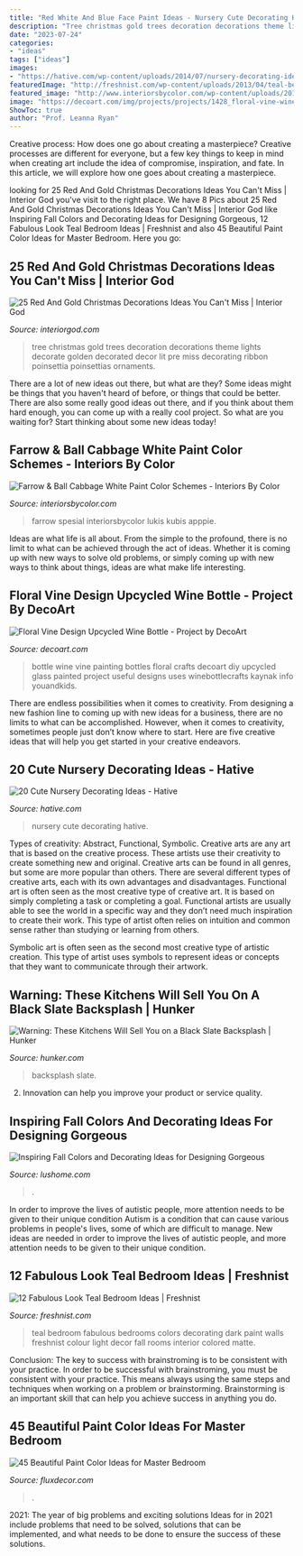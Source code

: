 ```yaml
---
title: "Red White And Blue Face Paint Ideas - Nursery Cute Decorating Hative"
description: "Tree christmas gold trees decoration decorations theme lights decorate golden decorated decor lit pre miss decorating ribbon poinsettia poinsettias ornaments"
date: "2023-07-24"
categories:
- "ideas"
tags: ["ideas"]
images:
- "https://hative.com/wp-content/uploads/2014/07/nursery-decorating-ideas/13-beautiful-nursery-ideas.jpg"
featuredImage: "http://freshnist.com/wp-content/uploads/2013/04/teal-bedroom-9.jpg"
featured_image: "http://www.interiorsbycolor.com/wp-content/uploads/2018/01/Master-bedroom-paint-color-scheme-with-walls-painted-in-Farrow-Ball-Cabbage-White.jpg"
image: "https://decoart.com/img/projects/projects/1428_floral-vine-wine-bottle-.jpg"
ShowToc: true
author: "Prof. Leanna Ryan"
---
```



Creative process: How does one go about creating a masterpiece?
Creative processes are different for everyone, but a few key things to keep in mind when creating art include the idea of compromise, inspiration, and fate. In this article, we will explore how one goes about creating a masterpiece.

	

		
looking for 25 Red And Gold Christmas Decorations Ideas You Can&#039;t Miss | Interior God you've visit to the right place. We have 8 Pics about 25 Red And Gold Christmas Decorations Ideas You Can&#039;t Miss | Interior God like Inspiring Fall Colors and Decorating Ideas for Designing Gorgeous, 12 Fabulous Look Teal Bedroom Ideas | Freshnist and also 45 Beautiful Paint Color Ideas for Master Bedroom. Here you go:
		
    
## 25 Red And Gold Christmas Decorations Ideas You Can&#039;t Miss | Interior God

<img loading=lazy src="http://interiorgod.com/wp-content/uploads/2016/10/christmas-tree-ideas-red-and-gold.jpg" onerror="this.onerror=null;this.src='https://tse3.mm.bing.net/th?id=OIP.0Q8h0XjOSlFEC0yj-qG5_wHaJ4&amp;pid=15.1';" alt="25 Red And Gold Christmas Decorations Ideas You Can&#039;t Miss | Interior God">

_Source: interiorgod.com_

>tree christmas gold trees decoration decorations theme lights decorate golden decorated decor lit pre miss decorating ribbon poinsettia poinsettias ornaments. 

	

There are a lot of new ideas out there, but what are they? Some ideas might be things that you haven't heard of before, or things that could be better. There are also some really good ideas out there, and if you think about them hard enough, you can come up with a really cool project. So what are you waiting for? Start thinking about some new ideas today!

    
## Farrow &amp; Ball Cabbage White Paint Color Schemes - Interiors By Color

<img loading=lazy src="http://www.interiorsbycolor.com/wp-content/uploads/2018/01/Master-bedroom-paint-color-scheme-with-walls-painted-in-Farrow-Ball-Cabbage-White.jpg" onerror="this.onerror=null;this.src='https://tse3.mm.bing.net/th?id=OIP.jKROIPKV9jRq8aIhux5aaAHaHh&amp;pid=15.1';" alt="Farrow &amp; Ball Cabbage White Paint Color Schemes - Interiors By Color">

_Source: interiorsbycolor.com_

>farrow spesial interiorsbycolor lukis kubis apppie. 

	

Ideas are what life is all about. From the simple to the profound, there is no limit to what can be achieved through the act of ideas. Whether it is coming up with new ways to solve old problems, or simply coming up with new ways to think about things, ideas are what make life interesting.

    
## Floral Vine Design Upcycled Wine Bottle - Project By DecoArt

<img loading=lazy src="https://decoart.com/img/projects/projects/1428_floral-vine-wine-bottle-.jpg" onerror="this.onerror=null;this.src='https://tse2.mm.bing.net/th?id=OIP._4lro73mUvmvarQwYupzYQHaKb&amp;pid=15.1';" alt="Floral Vine Design Upcycled Wine Bottle - Project by DecoArt">

_Source: decoart.com_

>bottle wine vine painting bottles floral crafts decoart diy upcycled glass painted project useful designs uses winebottlecrafts kaynak info youandkids. 

	

There are endless possibilities when it comes to creativity. From designing a new fashion line to coming up with new ideas for a business, there are no limits to what can be accomplished. However, when it comes to creativity, sometimes people just don’t know where to start. Here are five creative ideas that will help you get started in your creative endeavors.

    
## 20 Cute Nursery Decorating Ideas - Hative

<img loading=lazy src="https://hative.com/wp-content/uploads/2014/07/nursery-decorating-ideas/13-beautiful-nursery-ideas.jpg" onerror="this.onerror=null;this.src='https://tse1.mm.bing.net/th?id=OIP.vy3d9dO2rbBhhILk4gipdQHaJ4&amp;pid=15.1';" alt="20 Cute Nursery Decorating Ideas - Hative">

_Source: hative.com_

>nursery cute decorating hative. 

	

Types of creativity: Abstract, Functional, Symbolic.
Creative arts are any art that is based on the creative process. These artists use their creativity to create something new and original. Creative arts can be found in all genres, but some are more popular than others. There are several different types of creative arts, each with its own advantages and disadvantages.
Functional art is often seen as the most creative type of creative art. It is based on simply completing a task or completing a goal. Functional artists are usually able to see the world in a specific way and they don’t need much inspiration to create their work. This type of artist often relies on intuition and common sense rather than studying or learning from others.

 Symbolic art is often seen as the second most creative type of artistic creation. This type of artist uses symbols to represent ideas or concepts that they want to communicate through their artwork.

    
## Warning: These Kitchens Will Sell You On A Black Slate Backsplash | Hunker

<img loading=lazy src="https://img.hunkercdn.com/640/clsd/12/17/b8dc1d8677ae48689b07bf78d70346b4.jpg" onerror="this.onerror=null;this.src='https://tse2.mm.bing.net/th?id=OIP.uah2F73t2EE_J95bkGIYWAHaKT&amp;pid=15.1';" alt="Warning: These Kitchens Will Sell You on a Black Slate Backsplash | Hunker">

_Source: hunker.com_

>backsplash slate. 

	

2. Innovation can help you improve your product or service quality.

    
## Inspiring Fall Colors And Decorating Ideas For Designing Gorgeous

<img loading=lazy src="https://www.lushome.com/wp-content/uploads/2020/10/dining-furniture-room-decorating-ideas-37.jpg" onerror="this.onerror=null;this.src='https://tse4.mm.bing.net/th?id=OIP.8NNsJDpEYrSouLFZkHY8JgHaJ3&amp;pid=15.1';" alt="Inspiring Fall Colors and Decorating Ideas for Designing Gorgeous">

_Source: lushome.com_

>. 

	

In order to improve the lives of autistic people, more attention needs to be given to their unique condition
Autism is a condition that can cause various problems in people's lives, some of which are difficult to manage. New ideas are needed in order to improve the lives of autistic people, and more attention needs to be given to their unique condition.

    
## 12 Fabulous Look Teal Bedroom Ideas | Freshnist

<img loading=lazy src="http://freshnist.com/wp-content/uploads/2013/04/teal-bedroom-9.jpg" onerror="this.onerror=null;this.src='https://tse4.mm.bing.net/th?id=OIP.YgW6JHQsbz4kjH4s6DwsoQHaKR&amp;pid=15.1';" alt="12 Fabulous Look Teal Bedroom Ideas | Freshnist">

_Source: freshnist.com_

>teal bedroom fabulous bedrooms colors decorating dark paint walls freshnist colour light decor fall rooms interior colored matte. 

	

Conclusion: The key to success with brainstroming is to be consistent with your practice.
In order to be successful with brainstroming, you must be consistent with your practice. This means always using the same steps and techniques when working on a problem or brainstorming. Brainstorming is an important skill that can help you achieve success in anything you do.

    
## 45 Beautiful Paint Color Ideas For Master Bedroom

<img loading=lazy src="https://fluxdecor.com/wp-content/uploads/2015/05/master-bedroom-painting/25-master-bedroom-painting-ideas.jpg" onerror="this.onerror=null;this.src='https://tse1.mm.bing.net/th?id=OIP.XOwadQMYjtFOTufYBzpgJQHaKo&amp;pid=15.1';" alt="45 Beautiful Paint Color Ideas for Master Bedroom">

_Source: fluxdecor.com_

>. 

	

2021: The year of big problems and exciting solutions
Ideas for in 2021 include problems that need to be solved, solutions that can be implemented, and what needs to be done to ensure the success of these solutions.

